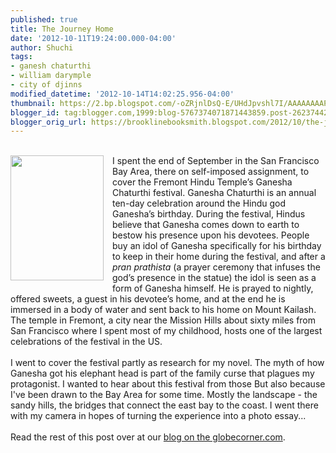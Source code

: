 ```yaml
---
published: true
title: The Journey Home
date: '2012-10-11T19:24:00.000-04:00'
author: Shuchi
tags:
- ganesh chaturthi
- william darymple
- city of djinns
modified_datetime: '2012-10-14T14:02:25.956-04:00'
thumbnail: https://2.bp.blogspot.com/-oZRjnlDsQ-E/UHdJpvshl7I/AAAAAAAAPPI/VxTp-XYeWbc/s72-c/shuchi+blog+photo+1.JPG
blogger_id: tag:blogger.com,1999:blog-5767374071871443859.post-2623744231363905963
blogger_orig_url: https://brooklinebooksmith.blogspot.com/2012/10/the-journey-home.html
---
```


<br /><a href="https://2.bp.blogspot.com/-oZRjnlDsQ-E/UHdJpvshl7I/AAAAAAAAPPI/VxTp-XYeWbc/s1600/shuchi+blog+photo+1.JPG" imageanchor="1" style="clear: left; float: left; margin-bottom: 1em; margin-right: 1em;"><img border="0" height="200" src="https://2.bp.blogspot.com/-oZRjnlDsQ-E/UHdJpvshl7I/AAAAAAAAPPI/VxTp-XYeWbc/s1600/shuchi+blog+photo+1.JPG" width="149" /></a>I spent the end of September in the San Francisco Bay Area, there on self-imposed assignment, to cover the Fremont Hindu Temple’s Ganesha Chaturthi festival. Ganesha Chaturthi is an annual ten-day celebration around the Hindu god Ganesha’s birthday. During the festival, Hindus believe that Ganesha comes down to earth to bestow his presence upon his devotees. People buy an idol of Ganesha specifically for his birthday to keep in their home during the festival, and after a <i>pran prathista</i> (a prayer ceremony that infuses the god’s presence in the statue) the idol is seen as a form of Ganesha himself. He is prayed to nightly, offered sweets, a guest in his devotee’s home, and at the end he is immersed in a body of water and sent back to his home on Mount Kailash. The temple in Fremont, a city near the Mission Hills about sixty miles from San Francisco where I spent most of my childhood, hosts one of the largest celebrations of the festival in the US.<br /><br />I went to cover the festival partly as research for my novel. The myth of how Ganesha got his elephant head is part of the family curse that plagues my protagonist. I wanted to hear about this festival from those But also because I've been drawn to the Bay Area for some time. Mostly the landscape - the sandy hills, the bridges that connect the east bay to the coast. I went there with my camera in hopes of turning the experience into a photo essay...<br /><br />Read the rest of this post over at our <a href="https://globecornerbookstore.com/blogs/2012/10/11/the-journey-home/" target="_blank">blog on the globecorner.com</a>. 